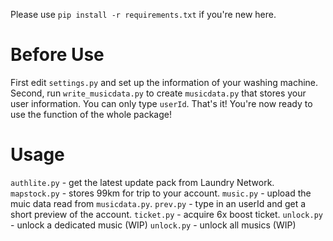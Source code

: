 Please use `pip install -r requirements.txt` if you're new here.

# Before Use
First edit `settings.py` and set up the information of your washing machine.
Second, run `write_musicdata.py` to create `musicdata.py` that stores your user information. You can only type `userId`.
That's it! You're now ready to use the function of the whole package!

# Usage
`authlite.py` - get the latest update pack from Laundry Network.
`mapstock.py` - stores 99km for trip to your account.
`music.py` - upload the muic data read from `musicdata.py`.
`prev.py` - type in an userId and get a short preview of the account.
`ticket.py` - acquire 6x boost ticket.
`unlock.py` - unlock a dedicated music (WIP)
`unlock.py` - unlock all musics (WIP)
